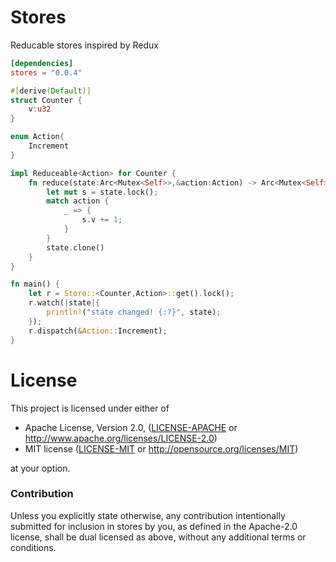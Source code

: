 # Stores

Reducable stores inspired by Redux

```toml
[dependencies]
stores = "0.0.4"
```

```rust
#[derive(Default)]
struct Counter {
    v:u32
}

enum Action{
    Increment
}

impl Reduceable<Action> for Counter {
    fn reduce(state:Arc<Mutex<Self>>,&action:Action) -> Arc<Mutex<Self>>{
        let mut s = state.lock();
        match action {
            _ => {
                s.v += 1;
            }
        }
        state.clone()
    }
}

fn main() {
    let r = Store::<Counter,Action>::get().lock();
    r.watch(|state|{
        println!("state changed! {:?}", state);
    });
    r.dispatch(&Action::Increment);
}
```

# License

This project is licensed under either of

 * Apache License, Version 2.0, ([LICENSE-APACHE](LICENSE-APACHE) or
   http://www.apache.org/licenses/LICENSE-2.0)
 * MIT license ([LICENSE-MIT](LICENSE-MIT) or
   http://opensource.org/licenses/MIT)

at your option.

### Contribution

Unless you explicitly state otherwise, any contribution intentionally submitted
for inclusion in stores by you, as defined in the Apache-2.0 license, shall be
dual licensed as above, without any additional terms or conditions.
